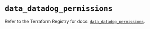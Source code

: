# `data_datadog_permissions`

Refer to the Terraform Registry for docs: [`data_datadog_permissions`](https://registry.terraform.io/providers/datadog/datadog/3.71.0/docs/data-sources/permissions).
